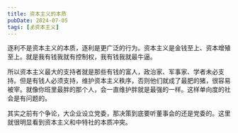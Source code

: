 ```yaml
---
title: 资本主义的本质
pubDate: 2024-07-05
tags: [💰资本主义]
---
```


逐利不是资本主义的本质，逐利是更广泛的行为。资本主义是金钱至上、资本增殖至上。就是我有钱我就有控制权，我有钱我就最牛逼。

所以资本主义最大的支持者就是那些有钱的富人，政治家、军事家、学者未必支持。但是有钱人必须支持，维护资本主义秩序，否则他们就成了最肥的猪，很容易被宰。就像你班里最胖的那个人，会一直维护胖就是最强的一样。这样单向度的社会是有问题的。

其实之前有个争论，大企业设立党委，那决策到底要听董事会的还是党委的。这里就很明显看到资本主义和中特社的本质冲突。
